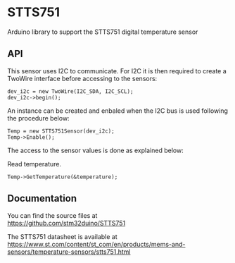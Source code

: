 # STTS751
Arduino library to support the STTS751 digital temperature sensor

## API

This sensor uses I2C to communicate.
For I2C it is then required to create a TwoWire interface before accessing to the sensors:  

    dev_i2c = new TwoWire(I2C_SDA, I2C_SCL);  
    dev_i2c->begin();

An instance can be created and enbaled when the I2C bus is used following the procedure below:  

    Temp = new STTS751Sensor(dev_i2c);  
    Temp->Enable();

The access to the sensor values is done as explained below:  

  Read temperature.  

    Temp->GetTemperature(&temperature);

## Documentation

You can find the source files at  
https://github.com/stm32duino/STTS751

The STTS751 datasheet is available at  
https://www.st.com/content/st_com/en/products/mems-and-sensors/temperature-sensors/stts751.html
